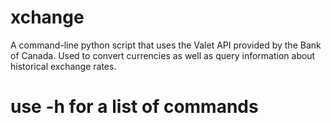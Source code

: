 # xchange
A command-line python script that uses the Valet API provided by the Bank of Canada.
Used to convert currencies as well as query information about historical exchange rates.

# use -h for a list of commands

